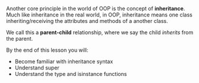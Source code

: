 Another core principle in the world of OOP is the concept of **inheritance**. Much like inheritance in the real world, in OOP, inheritance means one class inheriting/receiving the attributes and methods of a another class.


We call this a **parent-child** relationship, where we say the child *inherits* from the parent.


By the end of this lesson you will:
- Become familiar with inheritance syntax
- Understand super
- Understand the type and isinstance functions

